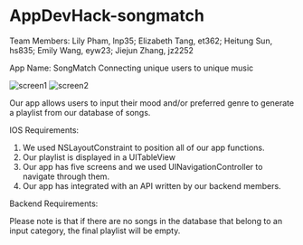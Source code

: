 # AppDevHack-songmatch
Team Members:
Lily Pham, lnp35; Elizabeth Tang, et362; Heitung Sun, hs835; Emily Wang, eyw23; Jiejun Zhang, jz2252

App Name: SongMatch
Connecting unique users to unique music

![screen1](https://user-images.githubusercontent.com/43019442/144697109-340e45b2-8bcb-41bf-808a-ef367557471e.png)
![screen2](https://user-images.githubusercontent.com/43019442/144697110-4d8e84ee-f041-4f72-8bfd-0102361de203.png)


Our app allows users to input their mood and/or preferred genre to generate a playlist from our database of songs. 

IOS Requirements:
  1. We used NSLayoutConstraint to position all of our app functions.
  2. Our playlist is displayed in a UITableView
  3. Our app has five screens and we used UINavigationController to navigate through them.
  4. Our app has integrated with an API written by our backend members.


Backend Requirements:



Please note is that if there are no songs in the database that belong to an input category, the final playlist will be empty.

